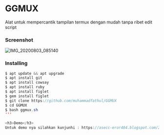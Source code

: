 # GGMUX
Alat untuk mempercantik tampilan termux dengan mudah tanpa ribet edit script

<h3>Screenshot</h3>

![IMG_20200803_085140](https://user-images.githubusercontent.com/46747652/89138709-a03db300-d566-11ea-854e-7cfcadf9406d.jpg)

<h3>Installing</h3>

```java
$ apt update && apt upgrade
$ apt install git
$ apt install cowsay
$ apt install ruby
$ apt install figlet
$ gem install figlet
$ git clone https://github.com/muhammadfathul/GGMUX
$ cd GGMUX
$ bash ggmux.sh
'''

<h3>Demo</h3>
Untuk demo nya silahkan kunjunhi : https://asecc-eror404.blogspot.com/2019/03/assalamualaikum.html?m=1
